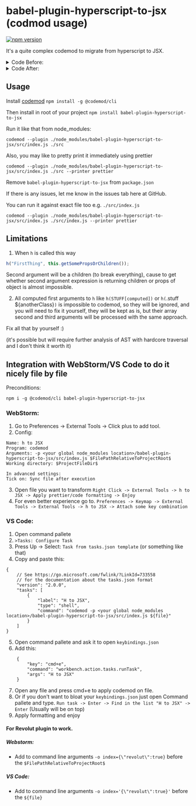 # babel-plugin-hyperscript-to-jsx (codmod usage)
[![npm version](https://badge.fury.io/js/babel-plugin-hyperscript-to-jsx.svg)](https://badge.fury.io/js/babel-plugin-hyperscript-to-jsx)

It's a quite complex codemod to migrate from hyperscript to JSX.
<details>
  <summary>Code Before:</summary>
  
```javascript
import h from "react-hyperscript";

import hx from "shit"

const StatelessComponent = props => h("h1");

const StatelessWithReturn = props => {
  return h(".class");
};

function HyperscriptAsRegularFunction(props) {
  return h("h1");
}

const HyperscriptAsVariable = h("div.lol", {
  someProp: "lol"
});

const HyperscriptWithExpressionAsChildren = h(
  AnotherComponent,
  { foo: "bar", bar: () => ({}), shouldRender: thing.length > 0 },
  [arr.map(() => h('h1'))]
)

// Should be ignored from transforming
const FirstArgTemplateLiteralWithComputedExpressions = h(`div.lol${stuff}`, {
  someProp: "lol"
});

// Not computed so should be fine
const FirstArgTemplateLiteral = h(`div.lol`, {
  someProp: "lol"
});

// Should be ignored
const WhenFirstArgumentIsFunctionThatIsCalled = () => h(getLoadableAnimation('pageCareersDeliver'), [h(fn())])

const ComputedRootWithObjectPropertyDeclaration = () =>
  h(
    ANIMATIONS[country],
    {
      className: "lol",
      content: h(".selectItem", [
        h("div", label),
        h(".flag", [
          h(RoundFlag, {
            mix: "flag",
            size: "xs",
            code: currencyData.countryCode
          }),
          // Computed not root should be wrapped in {}
          h(ANIMATIONS[country], { className: "lol" })
        ])
      ])
    },
    [h(ANIMATIONS[country], { className: "lol" }), h("h1"), kek && mem, surreal ? lol : kek, t.tabName, lol, <div/>]
  );

const ThirdArgOnIgnoredIsNotArray = () =>
  h(
    ANIMATIONS[country],
    {
      className: "lol",
    },
    // This first children in array will be ignored FOR THIS UGLY HACK IN INDEX
    children
  );

h(isCanada ? doStuff : doAnotherStuff, { someProp: true })
h('div', isCanada ? someProps : anotherProps)
h('div', isCanada ? someProps : anotherProps, "SomeChildren")

const SecondArgOnIgnoredIsNotArray = () =>
  h(ANIMATIONS[country], children);

const MultiMemberExpressionWithClosingTag = () => h(Pricing.lol.kek, { className }, [ h('h1') ])

// to handle h(Abc, { [kek]: 0, ["norm"]: 1 }) to < Abc {...{ [kek]: 0 }} {...{ ["norm" + lol]: 1 }} norm={1} />
const ComplexComputedAttibutesHandling = () => h(Abc, { [kek]: 0, ["norm" + lol]: 1, ["ok"]: 2 })

// Should process children but ignore computed parent
h(`calcualted ${stuff}`, { amazing: "stuff" }, [
  h("h1"),
  h("h2"),
  h("h3"),
  h("div", [ h("div") ])
])

class Comp extends React.Component {
  render() {
    return h("div.example", [
      isStuff && h("h1#heading", { ...getProps, ...getKnobs(), stuff: "" }),
      isStuff
        ? h("h1#heading", { ...getProps, ...getKnobs(), stuff: "" })
        : h("h1#heading", "heading"),
      h("h1#heading", { ...getProps, ...getKnobs(), stuff: "" }),
      h("h1#heading", getChildren),
      h(ANIMATIONS[country], {
        className: "lol"
      }),
      h("h1#heading", getChildren(), [h("div")]),
      h("div", [h("div", "Some content")]),
      h("h1#heading", "This is hyperscript"),
      h("h2", "creating React.js markup"),
      h(
        AnotherComponent,
        { foo: "bar", bar: () => ({}), shouldRender: thing.length > 0 },
        [
          h("li", [h("a", { href: "http://whatever.com" }, "One list item")]),
          h("li", "Another list item")
        ]
      )
    ]);
  }
}
```
</details>

<details>
  <summary>Code After:</summary>

```jsx harmony
import React from 'react'
import h from 'react-hyperscript'

import hx from 'shit'

const StatelessComponent = props => <h1 />

const StatelessWithReturn = props => {
  return <div className="class" />
}

function HyperscriptAsRegularFunction(props) {
  return <h1 />
}

const HyperscriptAsVariable = <div className="lol" someProp="lol" />

const HyperscriptWithExpressionAsChildren = (
  <AnotherComponent foo="bar" bar={() => ({})} shouldRender={thing.length > 0}>
    {arr.map(() => <h1 />)}
  </AnotherComponent>
)

// Should be ignored from transforming
const FirstArgTemplateLiteralWithComputedExpressions = h(`div.lol${stuff}`, {
  someProp: 'lol'
})

// Not computed so should be fine
const FirstArgTemplateLiteral = <div className="lol" someProp="lol" />

// Should be ignored
const WhenFirstArgumentIsFunctionThatIsCalled = () =>
  h(getLoadableAnimation('pageCareersDeliver'), [h(fn())])

const ComputedRootWithObjectPropertyDeclaration = () =>
  h(
    ANIMATIONS[country],
    {
      className: 'lol',
      content: (
        <div className="selectItem">
          <div>{label}</div>
          <div className="flag">
            <RoundFlag mix="flag" size="xs" code={currencyData.countryCode} />
            {// Computed not root should be wrapped in {}
            h(ANIMATIONS[country], { className: 'lol' })}
          </div>
        </div>
      )
    },
    [
      h(ANIMATIONS[country], { className: 'lol' }),
      <h1 />,
      kek && mem,
      surreal ? lol : kek,
      t.tabName,
      lol,
      <div />
    ]
  )

const ThirdArgOnIgnoredIsNotArray = () =>
  h(
    ANIMATIONS[country],
    {
      className: 'lol'
    },
    // This first children in array will be ignored FOR THIS UGLY HACK IN INDEX
    children
  )

h(isCanada ? doStuff : doAnotherStuff, { someProp: true });
<div>{isCanada ? someProps : anotherProps}</div>;
<div {...(isCanada ? someProps : anotherProps)}>SomeChildren</div>;

const SecondArgOnIgnoredIsNotArray = () => h(ANIMATIONS[country], children)

const MultiMemberExpressionWithClosingTag = () => (
  <Pricing.lol.kek className={className}>
    <h1 />
  </Pricing.lol.kek>
)

// to handle h(Abc, { [kek]: 0, ["norm"]: 1 }) to < Abc {...{ [kek]: 0 }} {...{ ["norm" + lol]: 1 }} norm={1} />
const ComplexComputedAttibutesHandling = () => (
  <Abc {...{ [kek]: 0 }} {...{ ['norm' + lol]: 1 }} ok={2} />
)

// Should process children but ignore computed parent
h(`calcualted ${stuff}`, { amazing: 'stuff' }, [
  <h1 />,
  <h2 />,
  <h3 />,
  <div>
    <div />
  </div>
])

class Comp extends React.Component {
  render() {
    return (
      <div className="example">
        {isStuff && <h1 id="heading" {...getProps} {...getKnobs()} stuff="" />}
        {isStuff ? (
          <h1 id="heading" {...getProps} {...getKnobs()} stuff="" />
        ) : (
          <h1 id="heading">heading</h1>
        )}
        <h1 id="heading" {...getProps} {...getKnobs()} stuff="" />
        <h1 id="heading">{getChildren}</h1>
        {h(ANIMATIONS[country], {
          className: 'lol'
        })}
        <h1 id="heading" {...getChildren()}>
          <div />
        </h1>
        <div>
          <div>Some content</div>
        </div>
        <h1 id="heading">This is hyperscript</h1>
        <h2>creating React.js markup</h2>
        <AnotherComponent
          foo="bar"
          bar={() => ({})}
          shouldRender={thing.length > 0}
        >
          <li>
            <a href="http://whatever.com">One list item</a>
          </li>
          <li>Another list item</li>
        </AnotherComponent>
      </div>
    )
  }
}

```
</details>

## Usage

Install [codemod](https://github.com/codemod-js/codemod) `npm install -g @codemod/cli`

Then install in root of your project `npm install babel-plugin-hyperscript-to-jsx`

Run it like that from node_modules:
```
codemod --plugin ./node_modules/babel-plugin-hyperscript-to-jsx/src/index.js ./src
```

Also, you may like to pretty print it immediately using prettier
```
codemod --plugin ./node_modules/babel-plugin-hyperscript-to-jsx/src/index.js ./src --printer prettier
```

Remove `babel-plugin-hyperscript-to-jsx` from `package.json`

If there is any issues, let me know in the issues tab here at GitHub.

You can run it against exact file too e.g. `./src/index.js`
```
codemod --plugin ./node_modules/babel-plugin-hyperscript-to-jsx/src/index.js ./src/index.js --printer prettier
```

## Limitations

1) When `h` is called this way

```javascript
h("FirstThing", this.getSomePropsOrChildren());
```

Second argument will be a children (to break everything), cause to get whether second argument expression is returning children or props of object is almost impossible.

2) All computed first arguments to `h` like `h(STUFF[computed])` or `h(`.stuff ${anotherClass}`)`
is impossible to codemod, so they will be ignored, and you will need to fix it yourself, they will be kept
as is, but their array second and third arguments will be processed with the same approach.


Fix all that by yourself :)

(it's possible but will require further analysis of AST with hardcore traversal and I don't think it worth it)

## Integration with WebStorm/VS Code to do it nicely file by file
Preconditions:
```
npm i -g @codemod/cli babel-plugin-hyperscript-to-jsx
```

### WebStorm:
1. Go to Preferences -> External Tools -> Click plus to add tool.
2. Config:
```
Name: h to JSX
Program: codemod
Arguments: -p <your global node_modules location>/babel-plugin-hyperscript-to-jsx/src/index.js $FilePathRelativeToProjectRoot$
Working directory: $ProjectFileDir$

In advanced settings:
Tick on: Sync file after execution
```

3. Open file you want to transform
`Right Click -> External Tools -> h to JSX -> Apply prettier/code formatting -> Enjoy`
4. For even better experience go to.
`Preferences -> Keymap -> External Tools -> External Tools -> h to JSX -> Attach some key combination`

### VS Code:
1. Open command pallete
2. `>Tasks: Configure Task`
3. Press Up -> Select: `Task from tasks.json template` (or something like that)
4. Copy and paste this:
```
{
    // See https://go.microsoft.com/fwlink/?LinkId=733558
    // for the documentation about the tasks.json format
    "version": "2.0.0",
    "tasks": [
        {
            "label": "H to JSX",
            "type": "shell",
            "command": "codemod -p <your global node_modules location>/babel-plugin-hyperscript-to-jsx/src/index.js ${file}"
        }
    ]
}
```
5. Open command pallete and ask it to open `keybindings.json`
6. Add this:
```
    {
        "key": "cmd+e",
        "command": "workbench.action.tasks.runTask",
        "args": "H to JSX"
    }
```
7. Open any file and press cmd+e to apply codemod on file.
8. Or if you don't want to bloat your `keybindings.json` just open Command pallete and type.
`Run task -> Enter -> Find in the list "H to JSX" -> Enter` (Usually will be on top)
9. Apply formatting and enjoy


#### For Revolut plugin to work.
##### Webstorm:
 - Add to command line arguments `-o index={\"revolut\":true}` before the `$FilePathRelativeToProjectRoot$`
##### VS Code:
 - Add to command line arguments `-o index='{\"revolut\":true}'` before the `${file}`

